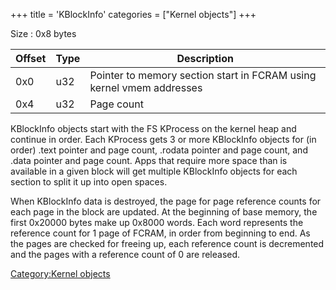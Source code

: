 +++
title = 'KBlockInfo'
categories = ["Kernel objects"]
+++

Size : 0x8 bytes

| Offset | Type | Description                                                          |
|--------|------|----------------------------------------------------------------------|
| 0x0    | u32  | Pointer to memory section start in FCRAM using kernel vmem addresses |
| 0x4    | u32  | Page count                                                           |

KBlockInfo objects start with the FS KProcess on the kernel heap and
continue in order. Each KProcess gets 3 or more KBlockInfo objects for
(in order) .text pointer and page count, .rodata pointer and page count,
and .data pointer and page count. Apps that require more space than is
available in a given block will get multiple KBlockInfo objects for each
section to split it up into open spaces.

When KBlockInfo data is destroyed, the page for page reference counts
for each page in the block are updated. At the beginning of base memory,
the first 0x20000 bytes make up 0x8000 words. Each word represents the
reference count for 1 page of FCRAM, in order from beginning to end. As
the pages are checked for freeing up, each reference count is
decremented and the pages with a reference count of 0 are released.

[Category:Kernel objects](Category:Kernel_objects "wikilink")
